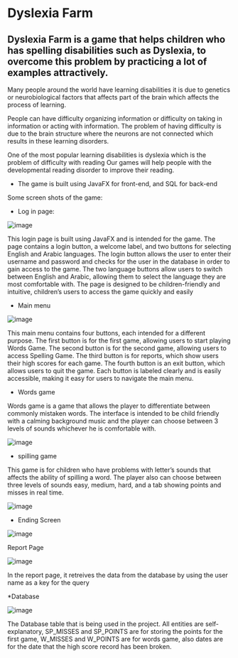 # Dyslexia Farm
## Dyslexia Farm is a game that helps children who has spelling disabilities such as Dyslexia, to overcome this problem by practicing a lot of examples attractively. 

Many people around the world have learning disabilities it is due to genetics or neurobiological factors that affects part of the brain which affects the process of learning. 

People can have difficulty organizing information or difficulty on taking in information or acting with information. The problem of having difficulty is due to the brain structure where the neurons are not connected which results in these learning disorders.

One of the most popular learning disabilities is dyslexia which is the problem of difficulty with reading Our games will help people with the developmental reading disorder to improve their reading.


* The game is built using JavaFX for front-end, and SQL for back-end


Some screen shots of the game:

* Log in page:

![image](https://user-images.githubusercontent.com/93622996/228839584-99f8cdd7-d038-4ecd-ab8c-39f2f91dfc47.png)


This login page is built using JavaFX and is intended for the game. The page contains a login button, a welcome label, and two buttons for selecting English and Arabic languages. The login button allows the user to enter their username and password and checks for the user in the database in order to gain access to the game. The two language buttons allow users to switch between English and Arabic, allowing them to select the language they are most comfortable with. The page is designed to be children-friendly and intuitive, children’s users to access the game quickly and easily

* Main menu

![image](https://user-images.githubusercontent.com/93622996/228839927-86e31846-cd28-47c9-bf7b-4d69aad0bbbb.png)


This main menu contains four buttons, each intended for a different purpose. The first button is for the first game, allowing users to start playing Words Game. The second button is for the second game, allowing users to access Spelling Game. The third button is for reports, which show users their high scores for each game. The fourth button is an exit button, which allows users to quit the game. Each button is labeled clearly and is easily accessible, making it easy for users to navigate the main menu.


* Words game

Words game is a game that allows the player to differentiate between commonly mistaken words. The interface is intended to be child friendly with a calming background music and the player can choose between 3 levels of sounds whichever he is comfortable with. 

![image](https://user-images.githubusercontent.com/93622996/228840080-c9d84c1d-1db1-4f2b-b69e-fd44991876be.png)


* spilling game

This game is for children who have problems with letter’s sounds that affects the ability of spilling a word. The player also can choose between three levels of sounds easy, medium, hard, and a tab showing points and misses in real time.

![image](https://user-images.githubusercontent.com/93622996/228840161-c68f1e25-e827-4005-a4e2-91e7aee449a4.png)


* Ending Screen 

![image](https://user-images.githubusercontent.com/93622996/228840198-c17f1928-20f2-49da-bb1a-ff674d2b1468.png)



Report Page

![image](https://user-images.githubusercontent.com/93622996/228840227-dcd6223f-5105-4d9b-9881-510b6c4b65d4.png)



In the report page, it retreives the data from the database by using the user name as a key for the query


*Database

![image](https://user-images.githubusercontent.com/93622996/228840493-16fea405-adc8-4b25-a167-c1f3072a48e5.png)


The Database table that is being used in the project. All entities are self-explanatory, SP_MISSES and SP_POINTS are for storing the points for the first game, W_MISSES and W_POINTS are for words game, also dates are for the date that the high score record has been broken. 
